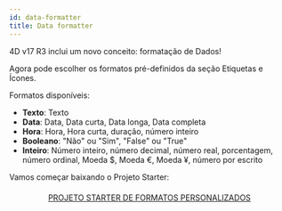 ```yaml
---
id: data-formatter
title: Data formatter
---
```


4D v17 R3 inclui um novo conceito: formatação de Dados!

Agora pode escolher os formatos pré-definidos da seção Etiquetas e Ícones.<div class = "tips"> 

Formatos disponíveis:

* **Texto**: Texto
* **Data**: Data, Data curta, Data longa, Data completa
* **Hora**: Hora, Hora curta, duração, número inteiro
* **Booleano**: "Não" ou "Sim", "False" ou "True"
* **Inteiro**: Número inteiro, número decimal, número real, porcentagem, número ordinal, Moeda $, Moeda €, Moeda ¥, número por escrito</div> 

Vamos começar baixando o Projeto Starter:

<div style="text-align: center; margin-top: 20px">
  <p>
    

<a class="button"
href="https://github.com/4d-for-ios/tutorial-DataFormatter/releases/latest/download/tutorial-DataFormatter.zip">PROJETO STARTER DE FORMATOS PERSONALIZADOS</a>

  </p>
</div>